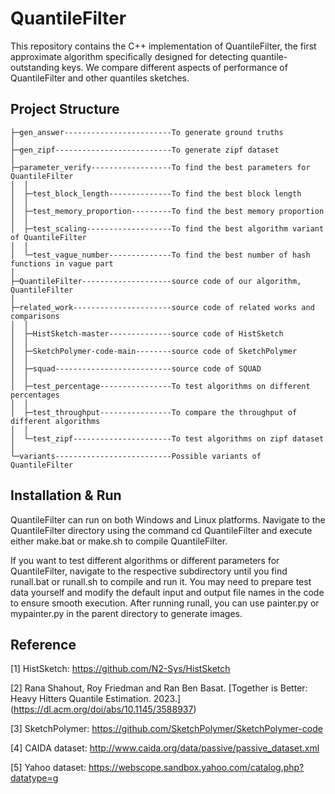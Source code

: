 # QuantileFilter
This repository contains the C++ implementation of QuantileFilter, the first approximate algorithm specifically designed for detecting quantile-outstanding keys. We compare different aspects of performance of QuantileFilter and other quantiles sketches.

## Project Structure

```
├─gen_answer------------------------To generate ground truths
│
├─gen_zipf--------------------------To generate zipf dataset
│
├─parameter_verify------------------To find the best parameters for QuantileFilter
│  │
│  ├─test_block_length--------------To find the best block length
│  │
│  ├─test_memory_proportion---------To find the best memory proportion
│  │
│  ├─test_scaling-------------------To find the best algorithm variant of QuantileFilter
│  │
│  └─test_vague_number--------------To find the best number of hash functions in vague part
│
├─QuantileFilter--------------------source code of our algorithm, QuantileFilter
│
├─related_work----------------------source code of related works and comparisons
│  │
│  ├─HistSketch-master--------------source code of HistSketch
│  │
│  ├─SketchPolymer-code-main--------source code of SketchPolymer
│  │
│  ├─squad--------------------------source code of SQUAD
│  │
│  ├─test_percentage----------------To test algorithms on different percentages
│  │
│  ├─test_throughput----------------To compare the throughput of different algorithms
│  │
│  └─test_zipf----------------------To test algorithms on zipf dataset
│
└─variants--------------------------Possible variants of QuantileFilter
```

## Installation & Run

QuantileFilter can run on both Windows and Linux platforms. Navigate to the QuantileFilter directory using the command cd QuantileFilter and execute either make.bat or make.sh to compile QuantileFilter.

If you want to test different algorithms or different parameters for QuantileFilter, navigate to the respective subdirectory until you find runall.bat or runall.sh to compile and run it. You may need to prepare test data yourself and modify the default input and output file names in the code to ensure smooth execution. After running runall, you can use painter.py or mypainter.py in the parent directory to generate images.


## Reference

[1] HistSketch: https://github.com/N2-Sys/HistSketch

[2] Rana Shahout, Roy Friedman and Ran Ben Basat. [Together is Better: Heavy Hitters Quantile Estimation. 2023.] (https://dl.acm.org/doi/abs/10.1145/3588937)

[3] SketchPolymer: https://github.com/SketchPolymer/SketchPolymer-code

[4] CAIDA dataset: http://www.caida.org/data/passive/passive_dataset.xml

[5] Yahoo dataset: https://webscope.sandbox.yahoo.com/catalog.php?datatype=g

